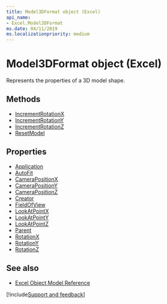 ```yaml
---
title: Model3DFormat object (Excel)
api_name:
- Excel.Model3DFormat
ms.date: 04/11/2019
ms.localizationpriority: medium
---
```


# Model3DFormat object (Excel)

Represents the properties of a 3D model shape.

## Methods

- [IncrementRotationX](Excel.Model3DFormat.IncrementRotationX.md)
- [IncrementRotationY](Excel.Model3DFormat.IncrementRotationY.md)
- [IncrementRotationZ](Excel.Model3DFormat.IncrementRotationZ.md)
- [ResetModel](Excel.Model3DFormat.ResetModel.md)

## Properties

- [Application](Excel.Model3DFormat.Application.md)
- [AutoFit](Excel.Model3DFormat.AutoFit.md)
- [CameraPositionX](Excel.Model3DFormat.CameraPositionX.md)
- [CameraPositionY](Excel.Model3DFormat.CameraPositionY.md)
- [CameraPositionZ](Excel.Model3DFormat.CameraPositionZ.md)
- [Creator](Excel.Model3DFormat.Creator.md)
- [FieldOfView](Excel.Model3DFormat.FieldOfView.md)
- [LookAtPointX](Excel.Model3DFormat.LookAtPointX.md)
- [LookAtPointY](Excel.Model3DFormat.LookAtPointY.md)
- [LookAtPointZ](Excel.Model3DFormat.LookAtPointZ.md)
- [Parent](Excel.Model3DFormat.Parent.md)
- [RotationX](Excel.Model3DFormat.RotationX.md)
- [RotationY](Excel.Model3DFormat.RotationY.md)
- [RotationZ](Excel.Model3DFormat.RotationZ.md)


## See also

- [Excel Object Model Reference](overview/Excel/object-model.md)

[!include[Support and feedback](~/includes/feedback-boilerplate.md)]
